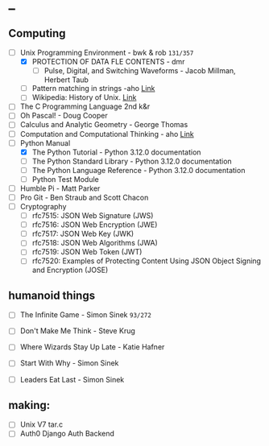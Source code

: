 # _

## Computing

  - [ ] Unix Programming Environment - bwk & rob  `131/357`
      - [x] PROTECTION OF DATA FLE CONTENTS - dmr
          - [ ] Pulse, Digital, and Switching Waveforms - Jacob Millman, Herbert Taub
      - [ ] Pattern matching in strings -aho [Link](https://scholar.google.com/citations?view_op=view_citation&hl=en&user=gb2r2ssAAAAJ&cstart=20&pagesize=80&citft=1&email_for_op=resun.saif%40gmail.com&citation_for_view=gb2r2ssAAAAJ:dhFuZR0502QC)
      - [ ] Wikipedia: History of Unix. [Link](https://en.wikipedia.org/wiki/History_of_Unix)
  - [ ] The C Programming Language 2nd k&r
  - [ ] Oh Pascal! - Doug Cooper
  - [ ] Calculus and Analytic Geometry - George Thomas
  - [ ] Computation and Computational Thinking - aho [Link](https://citeseerx.ist.psu.edu/document?repid=rep1&type=pdf&doi=cee7c2f06129ef93cebb6637db3169335f3dde6b)
  - [ ] Python Manual
      - [x] The Python Tutorial - Python 3.12.0 documentation
      - [ ] The Python Standard Library - Python 3.12.0 documentation
      - [ ] The Python Language Reference - Python 3.12.0 documentation
      - [ ] Python Test Module
  - [ ] Humble Pi - Matt Parker
  - [ ] Pro Git - Ben Straub and Scott Chacon
  - [ ] Cryptography
      - [ ] rfc7515: JSON Web Signature (JWS)
      - [ ] rfc7516: JSON Web Encryption (JWE)
      - [ ] rfc7517: JSON Web Key (JWK)
      - [ ] rfc7518: JSON Web Algorithms (JWA)
      - [ ] rfc7519: JSON Web Token (JWT)
      - [ ] rfc7520:  Examples of Protecting Content Using JSON Object Signing and Encryption (JOSE)

## humanoid things

  - [ ] The Infinite Game - Simon Sinek  `93/272`
  - [ ] Don't Make Me Think - Steve Krug
  - [ ] Where Wizards Stay Up Late - Katie Hafner
  - [ ] Start With Why - Simon Sinek
  - [ ] Leaders Eat Last - Simon Sinek


## making:

  - [ ] Unix V7 tar.c
  - [ ] Auth0 Django Auth Backend
